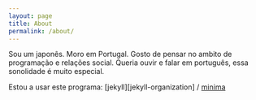 ```yaml
---
layout: page
title: About
permalink: /about/
---
```


Sou um japonês. Moro em Portugal. Gosto de pensar no ambito de programação e relações social.
Queria ouvir e falar em português, essa sonolidade é muito especial. 

Estou a usar este programa:
[jekyll][jekyll-organization] /
[minima](https://github.com/jekyll/minima)
